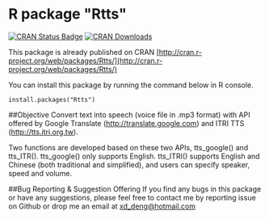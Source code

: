 # R package "Rtts"

[![CRAN Status Badge](http://www.r-pkg.org/badges/version/Rtts)](http://cran.r-project.org/web/packages/Rtts)
[![CRAN Downloads](http://cranlogs.r-pkg.org/badges/Rtts)](http://cran.rstudio.com/web/packages/Rtts/index.html)


This package is already published on CRAN [http://cran.r-project.org/web/packages/Rtts/](http://cran.r-project.org/web/packages/Rtts/)

You can install this package by running the command below in R console.
```{r}
install.packages("Rtts")
```

##Objective
Convert text into speech (voice file in .mp3 format) with API offered by Google Translate (http://translate.google.com) and ITRI TTS (http://tts.itri.org.tw).

Two functions are developed based on these two APIs, tts_google() and tts_ITR(). tts_google() only supports English. tts_ITRI() supports English and Chinese (both traditional and simplified), and users can specify speaker, speed and volume.


##Bug Reporting & Suggestion Offering
If you find any bugs in this package or have any suggestions, please feel free to contact me by reporting issue on Github or drop me an email at xd_deng@hotmail.com  
